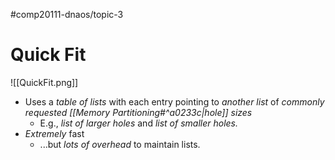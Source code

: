 #comp20111-dnaos/topic-3 
# Quick Fit

![[QuickFit.png]]

- Uses a *table of lists* with each entry pointing to *another list* of *commonly requested [[Memory Partitioning#^a0233c|hole]] sizes*
	- E.g., *list of larger holes* and *list of smaller holes.*
- *Extremely* fast
	- ...but *lots of overhead* to maintain lists.